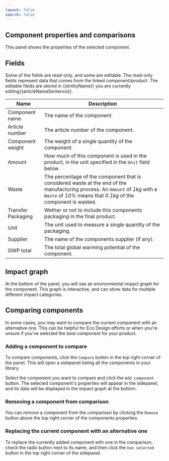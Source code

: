 ```yaml
---
layout: false
search: false
---
```


<script setup>
import { ref, onMounted } from 'vue'
import { useData } from 'vitepress'
import MinidocStyles from '../MinidocStyles.vue'
const { site, frontmatter } = useData()

const entityName = ref('')
const articleName = ref('')
const articleNameSentence = ref('')

onMounted(() => {
  const params = new URLSearchParams(window.location.search);
  entityName.value = params.get('entity') || 'product';
  articleName.value = params.get('article') || 'product';
  articleNameSentence.value = `(${articleName.value} in this case)` || '';
});
</script>

<MinidocStyles />

## Component properties and comparisons

This panel shows the properties of the selected component.

## Fields

Some of the fields are read-only, and some are editable. The read-only fields represent data that comes from the linked component/product. The editable fields are stored in  {{entityName}} you are currently editing{{articleNameSentence}}.

| Name | Description |
| --- | --- |
| Component name | The name of the component. |
| Article number | The article number of the component. |
| Component weight | The weight of a single quantity of the component. |
| Amount | How much of this component is used in the product, in the unit specified in the `Unit` field below. |
| Waste | The percentage of the component that is considered waste at the end of the manufacturing process. An `Amount` of _1kg_ with a `Waste` of _10%_ means that _0.1kg_ of the component is wasted. |
| Transfer Packaging | Wether or not to include this components packaging in the final product. |
| Unit | The unit used to measure a single quantity of the packaging. |
| Supplier | The name of the components supplier (if any). |
| GWP total | The total global warming potential of the component. |


## Impact graph

At the bottom of the panel, you will see an environmental impact graph for the component. This graph is interactive, and can show data for multiple different impact categories.

## Comparing components
In some cases, you may want to compare the current component with an alternative one. This can be helpful for Eco Design efforts or when you're unsure if you've selected the best component for your product.

### Adding a component to compare
To compare components, click the `Compare` button in the top right corner of the panel. This will open a sidepanel listing all the components in your library.

Select the component you want to compare and click the `Add component` button. The selected component's properties will appear in the sidepanel, and its data will be displayed in the impact graph at the bottom.

### Removing a component from comparison
You can remove a component from the comparison by clicking the `Remove` button above the top right corner of the components properties.

### Replacing the current component with an alternative one
To replace the currently added component with one in the comparison, check the radio button next to its name, and then click the `Use selected` button in the top right corner of the sidepanel.